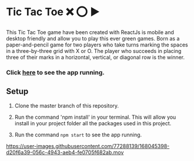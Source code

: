#  Tic Tac Toe ❌ ⭕️  ▶️

This Tic Tac Toe game have been created with ReactJs is mobile and desktop friendly and allow you to play this ever green games.
Born as a paper-and-pencil game for two players who take turns marking the spaces in a three-by-three grid with X or O. The player who succeeds in placing three of their marks in a horizontal, vertical, or diagonal row is the winner. 


### Click [here](http://francescocori.github.io/tic-tac-toe-f) to see the app running.


## Setup
1. Clone the master branch of this repository.

2. Run the command 'npm install' in your terminal. This will allow you install in your project folder all the packages used in this project.

3. Run the command `npm start` to see the app running.


https://user-images.githubusercontent.com/77288139/168045398-d20f6a39-056c-4943-aeb4-fe0705f682ab.mov

